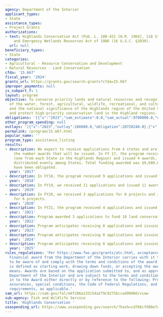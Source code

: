 ```yaml
---
agency: Department of the Interior
applicant_types:
- State
assistance_types:
- Project Grants
authorizations:
- text: Highlands Conservation Act (Pub. L. 108-421 [H.R. 1964], 118 Stat. 2375),
    and Emergency Wetlands Resources Act of 1986 (16 U.S.C. §3930).
  url: null
beneficiary_types:
- State
categories:
- Agricultural - Resource Conservation and Development
- Natural Resources - Land Conservation
cfda: '15.667'
fiscal_year: '2024'
grants_url: https://grants.gov/search-grants?cfda=15.667
improper_payments: null
is_subpart_f: 1
layout: program
objective: To conserve priority lands and natural resources and recognize the importance
  of the water, forest, agricultural, wildlife, recreational, and cultural resources,
  and the national significance of the Highlands region of the United States.  Preserve
  and protect high-priority conservation land in the Highland regions.
obligations: '[{"x":"2023","sam_estimate":0.0,"sam_actual":9700000.0,"usa_spending_actual":18557240.0},{"x":"2024","sam_estimate":0.0,"sam_actual":9700000.0,"usa_spending_actual":7528692.5},{"x":"2025","sam_estimate":0.0,"sam_actual":9699999.0,"usa_spending_actual":3582825.0}]'
other_program_spending: null
outlays: '[{"x":"2023","outlay":186000.0,"obligation":20728240.0},{"x":"2024","outlay":0.0,"obligation":7995050.0},{"x":"2025","outlay":0.0,"obligation":4053448.0}]'
permalink: /program/15.667.html
popular_name: ''
program_type: assistance_listing
results:
- description: We expect to receive applications from 4 states and are uncertain of
    the number awards that will be issued. In FY 17, the program received 4 applications
    (one from each State in the Highlands Region) and issued 4 awards, with funding
    distributed evenly among States. Total funding awarded was $9,680,000. All funds
    have been obligated.
  year: '2017'
- description: In FY18, the program received 9 applications and issued 9 awards.
  year: '2018'
- description: In FY19, we received 11 applications and issued 11 awards.
  year: '2019'
- description: In FY20, we received 3 applications for 6 projects and issued 3 awards
    for 6 projects.
  year: '2020'
- description: In FY21, the program received 4 applications and issued 4 awards.
  year: '2021'
- description: Program awarded 3 applications to fund 10 land conservation projects.
  year: '2022'
- description: Program anticipates receiving 8 applications and issuing 6 awards.
  year: '2023'
- description: Program anticipates receiving 8 applications and issuing 6 awards.
  year: '2024'
- description: Program anticipates receiving 8 applications and issuing 6 awards.
  year: '2025'
rules_regulations: 'Per https://www.fws.gov/grants/atc.html, acceptance of a Federal
  Financial award from the Department of the Interior carries with it the responsibility
  to be aware of and comply with the terms and conditions of the award.  Acceptance
  is defined as starting work, drawing down funds, or accepting the award via electronic
  means. Awards are based on the application submitted to, and as approved by the
  Department of the Interior and are subject to the terms and conditions incorporated
  in to the Award either directly or by reference to the following: Program legislation/regulation,
  assurances, special conditions, the Code of Federal Regulations, and other regulatory
  requirements, as applicable.'
sam_url: https://sam.gov/fal/e6f206a133154a2f9c9275bccad9990d/view
sub-agency: Fish and Wildlife Service
title: 'Highlands Conservation '
usaspending_url: https://www.usaspending.gov/search/?hash=cd766cfd80e7d95c58027aa129b63d2b
---
```

